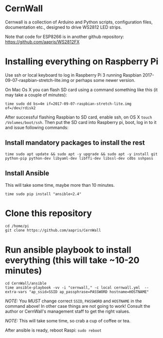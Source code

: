 # CernWall

Cernwall is a collection of Arduino and Python scripts, 
configuration files, documentation etc.,
designed to drive WS2812 LED strips.

Note that code for ESP8266 is in another github repository:
https://github.com/aapris/WS2812FX

# Installing everything on Raspberry Pi
Use ssh or local keyboard to log in Raspberry Pi 3 running 
Raspbian 2017-09-07-raspbian-stretch-lite.img
or perhaps some newer version.

On Mac Os X you can flash SD card using a command something like this 
(it may take a couple of minutes):

```
time sudo dd bs=4m if=2017-09-07-raspbian-stretch-lite.img of=/dev/rdisk2
```

After successful flashing Raspbian to SD card, 
enable ssh, on OS X `touch /Volumes/boot/ssh`.
Then put the SD card into Raspberry pi, boot, log in to it
and issue following commands:

## Install mandatory packages to install the rest
```
time sudo apt update && sudo apt -y upgrade && sudo apt -y install git python-pip python-dev libyaml-dev libffi-dev libssl-dev cdbs sshpass
```

## Install Ansible
This will take some time, maybe more than 10 minutes.
```
time sudo pip install "ansible<2.4"
```

# Clone this repository
```
cd /home/pi
git clone https://github.com/aapris/CernWall
```

# Run ansible playbook to install everything (this will take ~10-20 minutes)
```
cd CernWall/ansible
time ansible-playbook -vv -i "cernwall," -c local cernwall.yml  --extra-vars "ap_ssid=SSID ap_passphrase=PASSWORD hostname=HOSTNAME"
```

*NOTE:* You *MUST* change correct `SSID`, `PASSWORD` and `HOSTNAME` in the command above! 
In other case things are not going to work! 
Consult the author or CernWall's management staff to get the right values.

*NOTE:* This will take some time, so crab a cup of coffee or tea.

After ansible is ready, reboot Raspi:
`sudo reboot`

